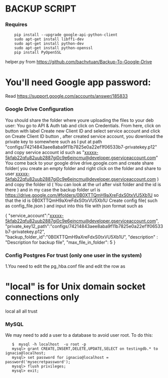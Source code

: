 # BACKUP SCRIPT

### Requires

        pip install --upgrade google-api-python-client
        sudo apt-get install libffi-dev
        sudo apt-get install python-dev
        sudo apt-get install python-openssl
        pip install PyOpenSSL

helper.py from https://github.com/bachvtuan/Backup-To-Google-Drive

# You'll need Google app password: 

Read https://support.google.com/accounts/answer/185833

### Google Drive Configuration

You should share the folder where youre uploading the files to your deb user:
You go to API & Auth tab and click on Credentials. From here, click on button with label Create new Client ID and select service account and click on Create Client ID button , after created service account, you download the private key to somewhere such as I put at path "configs/74214843aee8aba9f11b7825e0a22ef1f06533b7-privatekey.p12" and copy service account id such as "xxxxx-5kfab22qfu82uub2887gi0c9e6eincmu@developer.gserviceaccount.com"
You come back to your google drive drive.google.com and create share folder( you create an empty folder and right click on the folder and share to user xxxxx-5kfab22qfu82uub2887gi0c9e6eincmu@developer.gserviceaccount.com ) and copy the folder id ( You can look at the url after visit folder and the id is there ) and in my case the backup folder url is https://drive.google.com/#folders/0B0XTTQmH9aXreFdxS0txVU5Xb1U so that the id is 0B0XTTQmH9aXreFdxS0txVU5Xb1U
Create config file( such as config_file.json ) and input into this file with json format such as

{
    "service_account":"xxxxx-5kfab22qfu82uub2887gi0c9e6eincmu@developer.gserviceaccount.com",
    "private_key12_path":"configs/74214843aee8aba9f11b7825e0a22ef1f06533b7-privatekey.p12",
    "backup_folder_id":"0B0XTTQmH9aXreFdxS0txVU5Xb1U",
    "description" : "Description for backup file",
    "max_file_in_folder": 5
}


### Config Postgres For trust (only one user in the system)

1.You need to edit the pg_hba.conf file and edit the row as

# "local" is for Unix domain socket connections only
local   all             all                                     trust

### MySQL

We may need to add a user to a database to avoid user root. To do this:

       $  mysql -h localhost  -u root -p
       mysql> grant CREATE,INSERT,DELETE,UPDATE,SELECT on testingdb.* to ignacio@localhost;
       mysql> set password for ignacio@localhost = password('mysecretpassword');
       mysql> flush privileges;
       mysql> exit;


